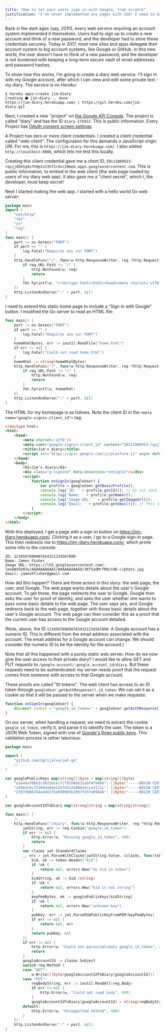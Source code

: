 ```yaml
---
title: "How to let your users sign in with Google, from scratch"
justification: "I've never implemented any pages with SSO! I need to know how it works."
---
```


Back in the dark ages (say, 2010),
every web service requiring an account system implemented it themselves.
Users had to sign up to create a new account and think of a new password,
and the developer had to store those credentials securely.
Today in 2017,
most new sites and apps delegate their account system to big account systems,
like Google or GitHub.
In this new world,
the user doesn't have to think of a new password,
and the developer is not burdened with
keeping a long-term secure vault of email addresses and password hashes.

To show how this works, I'm going to create a diary web service.
I'll sign in with my Google account,
after which I can view and edit some private text - my diary.
The service is on Heroku:

```console
$ heroku apps:create jim-diary
Creating ⬢ jim-diary... done
https://jim-diary.herokuapp.com/ | https://git.heroku.com/jim-diary.git
```

Next, I created a new "project" on [the Google API Console](https://console.developers.google.com/).
The project is called "diary" and has the ID `diary-175912`.
This is public information.
Every Project has [OAuth consent screen settings](https://console.developers.google.com/apis/credentials/consent).

A Project has zero or more client credentials.
I created a client credential called "web-client".
The configuration for this demands a JavaScript origin URI.
For me, this is `https://jim-diary.herokuapp.com/`.
I also added `http://localhost:8080`,
which lets me test this locally.

Creating this client credential gave me a client ID,
`59111089553-rqujjdb91g4s7h9p2v23hf2rdvc28med.apps.googleusercontent.com`.
This is public information, to embed in the web client
(the web page loaded by users of my diary web app).
It also gave me a "client secret", which I, the developer, must keep secret!

Next I started making the web app.
I started with a hello world Go web server:

```go
package main
import (
	"net/http"
	"fmt"
	"os"
	"log"
)
func main() {
	port := os.Getenv("PORT")
	if port == "" {
		log.Fatal("Requires env var PORT")
	}
	http.HandleFunc("/", func(w http.ResponseWriter, req *http.Request) {
		if req.URL.Path != "/" {
			http.NotFound(w, req)
			return
		}
		fmt.Fprintf(w, "<!doctype html><html><head><meta charset='utf8'/></head><body><h1>Jim's diary</h1></body></html>")
	})
	http.ListenAndServe(":" + port, nil)
}
```

I need to extend this static home page to include a "Sign in with Google" button.
I modified the Go server to read an HTML file:

```go
func main() {
	port := os.Getenv("PORT")
	if port == "" {
		log.Fatal("Requires env var PORT")
	}
	homeHtmlBytes, err := ioutil.ReadFile("home.html")
	if err != nil {
		log.Fatal("Could not read home.html")
	}
	homeHtml := string(homeHtmlBytes)
	http.HandleFunc("/", func(w http.ResponseWriter, req *http.Request) {
		if req.URL.Path != "/" {
			http.NotFound(w, req)
			return
		}
		fmt.Fprintf(w, homeHtml)
	})
	http.ListenAndServe(":" + port, nil)
}
```

The HTML for my homepage is as follows.
Note the client ID in the `<meta name="google-signin-client_id">` tag.

```html
<!doctype html>
<html>
	<head>
		<meta charset='utf8'/>
		<meta name="google-signin-client_id" content="59111089553-rqujjdb91g4s7h9p2v23hf2rdvc28med.apps.googleusercontent.com"/>
		<title>Jim's diary</title>
		<script src="https://apis.google.com/js/platform.js" async defer></script>
	</head>
	<body>
		<h1>Jim's diary</h1>
		<div class="g-signin2" data-onsuccess="onSignIn"></div>
		<script>
			function onSignIn(googleUser) {
				var profile = googleUser.getBasicProfile();
				console.log('ID: ' + profile.getId()); // Do not send to your backend! Use an ID token instead.
				console.log('Name: ' + profile.getName());
				console.log('Image URL: ' + profile.getImageUrl());
				console.log('Email: ' + profile.getEmail()); // This is null if the 'email' scope is not present.
			}
		</script>
	</body>
</html>
```

With this deployed, I get a page with a sign-in button on https://jim-diary.herokuapp.com/.
Clicking it as a user, I go to a Google sign-in page.
This then redirects me to https://jim-diary.herokuapp.com/,
which prints some info to the console:

```
ID: 1234567890987654321234567890
Name: James Fisher
Image URL: https://lh5.googleusercontent.com/-lmu6NYO1MJo/AAAAAAAAAAI/AAAAAAAAAGQ/3KfSyQMrfR0/s96-c/photo.jpg
Email: jameshfisher@gmail.com
```

How did this happen?
There are three actors in this story:
the web page, the user, and Google.
The web page wants details about the user's Google account.
To get those, the page redirects the user to Google.
Google then asks the user for proof of identity,
and asks the user whether she wants to pass some basic details to the web page.
The user says yes,
and Google redirects back to the web page,
together with those basic details about the user's Google account.
The web page can then consider this as a proof that
the current user has access to the Google account detailed.

(Note, above, the ID `1234567890987654321234567890`.
A Google account has a numeric ID.
This is different from the email address associated with the account.
The email address for a Google account can change.
We should consider the numeric ID to be the identity for the account.)

Note that all this happened with a purely static web server.
How do we now give the user access to their private diary?
I would like to allow GET and PUT requests to `/google-account/:google_account_id/diary`.
But these requests need to be authenticated:
my server needs proof that the request comes from someone with access to that Google account.

These proofs are called "ID tokens".
The web client has access to an ID token through `googleUser.getAuthResponse().id_token`.
We can set it as a cookie so that it will be passed to the server when we make requests:

```js
function onSignIn(googleUser) {
	document.cookie = "google_id_token=" + googleUser.getAuthResponse().id_token + ";max-age="+(60*60*24*365)+";path=/";
}
```

On our server,
when handling a request,
we need to extract the cookie `google_id_token`,
verify it,
and parse it to identify the user.
The token is a JSON Web Token,
signed with one of [Google's three public keys](https://www.googleapis.com/oauth2/v3/certs).
This validation process is rather laborious:

```go
package main

import (
	"github.com/dgrijalva/jwt-go"
	// ...
)

var googlePublicKeys map[string][]byte = map[string][]byte{
	"e3a4aa7d6b3c1622dce1fcf01b05631ebf479408": []byte("-----BEGIN CERTIFICATE-----\nMIIDJjCCAg6gAwIBAgIIcWY/+l6mD7MwDQYJKoZIhvcNAQEFBQAwNjE0MDIGA1UE\nAxMrZmVkZXJhdGVkLXNpZ25vbi5zeXN0ZW0uZ3NlcnZpY2VhY2NvdW50LmNvbTAe\nFw0xNzA4MDQxMTQzMzRaFw0xNzA4MDcxMjEzMzRaMDYxNDAyBgNVBAMTK2ZlZGVy\nYXRlZC1zaWdub24uc3lzdGVtLmdzZXJ2aWNlYWNjb3VudC5jb20wggEiMA0GCSqG\nSIb3DQEBAQUAA4IBDwAwggEKAoIBAQC9ECxnjVcYEVpMUX4Cui0QKewNq2Qgmbiu\n2pmjyQipYoccTFFXxcdHqnqn4nZbWPn4WVQIg80EOf+i1myZykPQLTPBI15Nx30B\n4l1z0qItflbNlBfd1nZw5DChF6zHZA2YqtAdDytEA6PdacVZipengnFPYl0Ui+wL\n4JMpeNZOiJwhtvyMvsrq155zmOcw0cr73zirtuPmTeEV1GMuW1o1TbusYmkI80s6\nBhFtt1NTAFcJ0Qk6/7DuJyofc9X7uWAbtzEmZBYc176znKpeHc10GQuh3SGQepJe\nr2YsY9wGVHTBB1GBuGp6uXaR5wXEhdGONjl0fAHxcbrRDs6KATivAgMBAAGjODA2\nMAwGA1UdEwEB/wQCMAAwDgYDVR0PAQH/BAQDAgeAMBYGA1UdJQEB/wQMMAoGCCsG\nAQUFBwMCMA0GCSqGSIb3DQEBBQUAA4IBAQCkbqu3TeGQT54tTkUheDqFQoxtOkMa\nhGAcZADONgj2/4vkZaFKGvCU5a0abBAUPviUpP3LTB3QP0cPOkCIL09R8HcMx3C5\nvf9qz3ySWwG3YPw2UX4CPjiHnfqVm9inVrTTVebw/Q9bi8QEQ302JvW+GjZjWAl3\n0geU52yDGAG9erC5mdYVm1qLL8xGs2w0fBbsQItR8N9D1aMmG+00cW0nQPdb8b1V\najS8SPOxV0THqkpwfh+7/oSr/IUUQ32uLWCkUVbizzXXI/TBcN+c4B4ffzIAINEU\niV0GHgvsAhyTODRyQNQADPh6F2g7ki+xz5ugg73tjaelryretXvq28Vg\n-----END CERTIFICATE-----\n"),
	"a4964c6cf5366da6de12e7d31d1008e4cce3171c": []byte("-----BEGIN CERTIFICATE-----\nMIIDJjCCAg6gAwIBAgIIIjPmdSfaDWYwDQYJKoZIhvcNAQEFBQAwNjE0MDIGA1UE\nAxMrZmVkZXJhdGVkLXNpZ25vbi5zeXN0ZW0uZ3NlcnZpY2VhY2NvdW50LmNvbTAe\nFw0xNzA4MDUxMTQzMzRaFw0xNzA4MDgxMjEzMzRaMDYxNDAyBgNVBAMTK2ZlZGVy\nYXRlZC1zaWdub24uc3lzdGVtLmdzZXJ2aWNlYWNjb3VudC5jb20wggEiMA0GCSqG\nSIb3DQEBAQUAA4IBDwAwggEKAoIBAQDA4q0yksIZ/TuBNpMWDpC6JE0aZShasb62\nJJNsMXrqqer/0dMS3I/XRYP03Dw1bOdpKhFIJdTGm6+g9GAXH6TH12Q0271ES9++\naXXkW1l4L2w8NWkADRT45eZFP7X8Tr0Sn8cPTA6rjSWgQ4pzmlBrtIu72s0hpdWE\n3fMvGYdiOBTC48wnkmvEuk0mTjJPjstDEfvZU+G/4oAg6BEbWG7uQ2a/qPRPu+IG\nWS7CpblriSVcM892cFXMz80H87V33PCTbh97CuZkGL3B9tw/PVe/LEIsqCyAFVfQ\nAZjbG2G9Ui9PU5pPO+dxzgEKUNmVc2WhB7XIFgI+c/sN+7f+x9jtAgMBAAGjODA2\nMAwGA1UdEwEB/wQCMAAwDgYDVR0PAQH/BAQDAgeAMBYGA1UdJQEB/wQMMAoGCCsG\nAQUFBwMCMA0GCSqGSIb3DQEBBQUAA4IBAQATA5N/c2WwM1Qk3AbnTsSTNdlQeeox\nCruvHYbtXFvg8o8W+3DWCkFzpuFSKR2c+bhi5urdqMEc3VSXlDnDXslxCIqheVOz\nhWgN+yqHIK/qh9EhOO7z+U72J1zUGCpkC/Szw3w+nkokejfSiLorN9UCAFGcNukT\ncxCCwGe7TyNFbWTR5PhEqJvvYCLbf2Ldd7Q6gkl2OMHGlOdVBEApdHQO6nMwoiHl\nf+nzlSTGOC4KfhIwpPNKibLOjHcRN5ePGHaTNZbrEXoQVZ1oaYwklPLUs6iE2pGC\nvEAIWLVAHOzjQNfFMpMa6MzGgA8wQZs4RgAvyPCHTEMKq6eoi70OsC+a\n-----END CERTIFICATE-----\n"),
	"2307d906764ed4557bab909b5b10b7f457a0964b": []byte("-----BEGIN CERTIFICATE-----\nMIIDJjCCAg6gAwIBAgIIe9gOW3Tf6pEwDQYJKoZIhvcNAQEFBQAwNjE0MDIGA1UE\nAxMrZmVkZXJhdGVkLXNpZ25vbi5zeXN0ZW0uZ3NlcnZpY2VhY2NvdW50LmNvbTAe\nFw0xNzA4MDMxMTQzMzRaFw0xNzA4MDYxMjEzMzRaMDYxNDAyBgNVBAMTK2ZlZGVy\nYXRlZC1zaWdub24uc3lzdGVtLmdzZXJ2aWNlYWNjb3VudC5jb20wggEiMA0GCSqG\nSIb3DQEBAQUAA4IBDwAwggEKAoIBAQCvFNl+fOGSyMbuFbDDWLgiClB6P5Seij3s\njsrkR4jHjgq0YQlts1Yid0B8K2M3nW5D6KcTIVjKfb4kcpIlw1XJuyY37EV3dJvp\n6a8751VUFqK5MqeXw4wbAfdSeJJNq1gqjvk04ckruWb+e1ByBcDJ9ne1kFNH9kM1\nc89z/W+MH8prsrbs4IZ9XQ3e3sPR/27X3+RfEku5GojKX3MTymMnqsAO9Pa3z+ur\ndbNZhyrtDlvXVU+pQCBMTV3Em/x8tx1Q8bx61UvH/yuDRQC+xtHByciJ0tT7tU3U\nxL8X9pEMxkrvb0ip37R4KTBp+TMFCa2BjUhFZYwjhtNhDQA/LZmJAgMBAAGjODA2\nMAwGA1UdEwEB/wQCMAAwDgYDVR0PAQH/BAQDAgeAMBYGA1UdJQEB/wQMMAoGCCsG\nAQUFBwMCMA0GCSqGSIb3DQEBBQUAA4IBAQA28cXgg4GpfkZqnQPzb/79alAy0/fh\np4PD0pd+h8xnNMWFOm9EEQAUmTg/4XIlbdDO1e/G2VTeC9c2FvcGI0RGqLZXxpZo\nTbBqvu/EnR6VVRuT4rGlGVNbC0TPSZqRfohCVA74FE4UE8U2wN3Vi2Vci8QiPSEu\nGIqJc8N0XdGflG9buu7jUCrEcmWQFUHxM6WUSlMDSoCzYC/4xjBKCsK9SskiR+GF\ndEA2WrjNous3ohDzKlrKWWMKW41zbTV2iZyNkr95tht6wnu1gNwTq4kuDMql6LVu\ngW5N93/j2jHZGJROMO/Kqd3qzPd+SRTpj7uwX4XqkW8kBDlyyP+xWPnA\n-----END CERTIFICATE-----\n"),
}

var googleAccountIdToDiary map[string]string = map[string]string{}

func main() {
	// ...
	http.HandleFunc("/diary", func(w http.ResponseWriter, req *http.Request) {
		jwtString, err := req.Cookie("google_id_token")
		if err != nil {
			http.Error(w, "Missing google_id_token", 400)
			return
		}
		var claims jwt.StandardClaims
		_, err = jwt.ParseWithClaims(jwtString.Value, &claims, func(token *jwt.Token) (interface{}, error) {
			kid, ok := token.Header["kid"]
			if !ok {
				return nil, errors.New("no kid in token")
			}
			kidString, ok := kid.(string)
			if !ok {
				return nil, errors.New("kid is not string")
			}
			keyPemBytes, ok := googlePublicKeys[kidString]
			if !ok {
				return nil, errors.New("unknown key")
			}
			pubKey, err := jwt.ParseRSAPublicKeyFromPEM(keyPemBytes)
			if err != nil {
				return nil, err
			}
			return pubKey, nil
		})
		if err != nil {
			http.Error(w, "Could not parse/validate google_id_token", 400)
			return
		}
		googleAccountId := claims.Subject
		switch req.Method {
		case "GET":
			w.Write([]byte(googleAccountIdToDiary[googleAccountId]))
		case "PUT":
			reqBodyString, err := ioutil.ReadAll(req.Body)
			if err != nil {
				http.Error(w, "Could not read body", 400)
			}
			googleAccountIdToDiary[googleAccountId] = string(reqBodyString)
		default:
			http.Error(w, "Unsupported method", 400)
		}
	})
	http.ListenAndServe(":" + port, nil)
}
```

